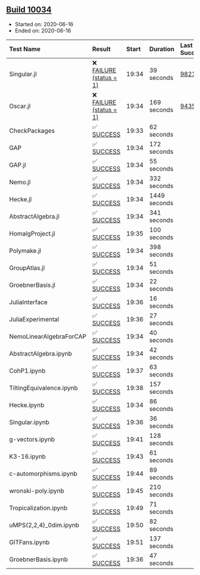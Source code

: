 ## [Build 10034](https://oscarci.mathematik.uni-kl.de/job/oscar/10034/)

* Started on: 2020-06-16
* Ended on: 2020-06-16

| Test Name    | Result | Start | Duration | Last Success | First Failure |
|:-------------|:-------|:------|:---------|:-------------|:--------------|
| Singular.jl | ❌ [FAILURE (status = 1)](https://oscarci.mathematik.uni-kl.de/job/oscar/10034/artifact/logs/build-10034/Singular.jl.log) | 19:34 | 39 seconds | [9821](https://oscarci.mathematik.uni-kl.de/job/oscar/9821/) | [9822](https://oscarci.mathematik.uni-kl.de/job/oscar/9822/) |
| Oscar.jl | ❌ [FAILURE (status = 1)](https://oscarci.mathematik.uni-kl.de/job/oscar/10034/artifact/logs/build-10034/Oscar.jl.log) | 19:34 | 169 seconds | [9435](https://oscarci.mathematik.uni-kl.de/job/oscar/9435/) | [9436](https://oscarci.mathematik.uni-kl.de/job/oscar/9436/) |
| CheckPackages | ✅ [SUCCESS](https://oscarci.mathematik.uni-kl.de/job/oscar/10034/artifact/logs/build-10034/CheckPackages.log) | 19:33 | 62 seconds |  |  |
| GAP | ✅ [SUCCESS](https://oscarci.mathematik.uni-kl.de/job/oscar/10034/artifact/logs/build-10034/GAP.log) | 19:34 | 172 seconds |  |  |
| GAP.jl | ✅ [SUCCESS](https://oscarci.mathematik.uni-kl.de/job/oscar/10034/artifact/logs/build-10034/GAP.jl.log) | 19:34 | 55 seconds |  |  |
| Nemo.jl | ✅ [SUCCESS](https://oscarci.mathematik.uni-kl.de/job/oscar/10034/artifact/logs/build-10034/Nemo.jl.log) | 19:34 | 332 seconds |  |  |
| Hecke.jl | ✅ [SUCCESS](https://oscarci.mathematik.uni-kl.de/job/oscar/10034/artifact/logs/build-10034/Hecke.jl.log) | 19:34 | 1449 seconds |  |  |
| AbstractAlgebra.jl | ✅ [SUCCESS](https://oscarci.mathematik.uni-kl.de/job/oscar/10034/artifact/logs/build-10034/AbstractAlgebra.jl.log) | 19:34 | 341 seconds |  |  |
| HomalgProject.jl | ✅ [SUCCESS](https://oscarci.mathematik.uni-kl.de/job/oscar/10034/artifact/logs/build-10034/HomalgProject.jl.log) | 19:35 | 100 seconds |  |  |
| Polymake.jl | ✅ [SUCCESS](https://oscarci.mathematik.uni-kl.de/job/oscar/10034/artifact/logs/build-10034/Polymake.jl.log) | 19:34 | 398 seconds |  |  |
| GroupAtlas.jl | ✅ [SUCCESS](https://oscarci.mathematik.uni-kl.de/job/oscar/10034/artifact/logs/build-10034/GroupAtlas.jl.log) | 19:34 | 51 seconds |  |  |
| GroebnerBasis.jl | ✅ [SUCCESS](https://oscarci.mathematik.uni-kl.de/job/oscar/10034/artifact/logs/build-10034/GroebnerBasis.jl.log) | 19:34 | 22 seconds |  |  |
| JuliaInterface | ✅ [SUCCESS](https://oscarci.mathematik.uni-kl.de/job/oscar/10034/artifact/logs/build-10034/JuliaInterface.log) | 19:36 | 16 seconds |  |  |
| JuliaExperimental | ✅ [SUCCESS](https://oscarci.mathematik.uni-kl.de/job/oscar/10034/artifact/logs/build-10034/JuliaExperimental.log) | 19:36 | 27 seconds |  |  |
| NemoLinearAlgebraForCAP | ✅ [SUCCESS](https://oscarci.mathematik.uni-kl.de/job/oscar/10034/artifact/logs/build-10034/NemoLinearAlgebraForCAP.log) | 19:34 | 40 seconds |  |  |
| AbstractAlgebra.ipynb | ✅ [SUCCESS](https://oscarci.mathematik.uni-kl.de/job/oscar/10034/artifact/logs/build-10034/AbstractAlgebra.ipynb.log) | 19:34 | 42 seconds |  |  |
| CohP1.ipynb | ✅ [SUCCESS](https://oscarci.mathematik.uni-kl.de/job/oscar/10034/artifact/logs/build-10034/CohP1.ipynb.log) | 19:37 | 63 seconds |  |  |
| TiltingEquivalence.ipynb | ✅ [SUCCESS](https://oscarci.mathematik.uni-kl.de/job/oscar/10034/artifact/logs/build-10034/TiltingEquivalence.ipynb.log) | 19:38 | 157 seconds |  |  |
| Hecke.ipynb | ✅ [SUCCESS](https://oscarci.mathematik.uni-kl.de/job/oscar/10034/artifact/logs/build-10034/Hecke.ipynb.log) | 19:34 | 86 seconds |  |  |
| Singular.ipynb | ✅ [SUCCESS](https://oscarci.mathematik.uni-kl.de/job/oscar/10034/artifact/logs/build-10034/Singular.ipynb.log) | 19:36 | 36 seconds |  |  |
| g-vectors.ipynb | ✅ [SUCCESS](https://oscarci.mathematik.uni-kl.de/job/oscar/10034/artifact/logs/build-10034/g-vectors.ipynb.log) | 19:41 | 128 seconds |  |  |
| K3-16.ipynb | ✅ [SUCCESS](https://oscarci.mathematik.uni-kl.de/job/oscar/10034/artifact/logs/build-10034/K3-16.ipynb.log) | 19:43 | 61 seconds |  |  |
| c-automorphisms.ipynb | ✅ [SUCCESS](https://oscarci.mathematik.uni-kl.de/job/oscar/10034/artifact/logs/build-10034/c-automorphisms.ipynb.log) | 19:44 | 89 seconds |  |  |
| wronski-poly.ipynb | ✅ [SUCCESS](https://oscarci.mathematik.uni-kl.de/job/oscar/10034/artifact/logs/build-10034/wronski-poly.ipynb.log) | 19:45 | 210 seconds |  |  |
| Tropicalization.ipynb | ✅ [SUCCESS](https://oscarci.mathematik.uni-kl.de/job/oscar/10034/artifact/logs/build-10034/Tropicalization.ipynb.log) | 19:49 | 71 seconds |  |  |
| uMPS(2,2,4)_0dim.ipynb | ✅ [SUCCESS](https://oscarci.mathematik.uni-kl.de/job/oscar/10034/artifact/logs/build-10034/uMPS-2-2-4-_0dim.ipynb.log) | 19:50 | 82 seconds |  |  |
| GITFans.ipynb | ✅ [SUCCESS](https://oscarci.mathematik.uni-kl.de/job/oscar/10034/artifact/logs/build-10034/GITFans.ipynb.log) | 19:51 | 137 seconds |  |  |
| GroebnerBasis.ipynb | ✅ [SUCCESS](https://oscarci.mathematik.uni-kl.de/job/oscar/10034/artifact/logs/build-10034/GroebnerBasis.ipynb.log) | 19:36 | 47 seconds |  |  |
